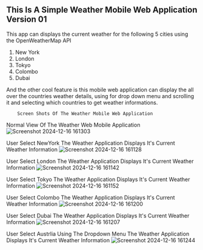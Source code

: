 ## This Is A Simple Weather Mobile Web Application Version 01

This app can displays the current weather for the following 5 cities using the OpenWeatherMap API
1) New York 
2) London 
3) Tokyo 
4) Colombo 
5) Dubai

And the other cool feature is this mobile web application can display the all over the countries weather details, using for drop down menu and scrolling it and selecting which countries to get weather informations.

        Screen Shots Of The Weather Mobile Web Application

Normal View Of The Weather Web Mobile Application
![Screenshot 2024-12-16 161303](https://github.com/user-attachments/assets/0ee42dc8-913c-4655-8706-279ff08fc82d)

User Select NewYork The Weather Application Displays It's Current Weather Information
![Screenshot 2024-12-16 161128](https://github.com/user-attachments/assets/52b3e5bb-f21f-4fc9-aa23-79a9aac32212)

User Select London The Weather Application Displays It's Current Weather Information
![Screenshot 2024-12-16 161142](https://github.com/user-attachments/assets/0bbf7935-4b79-499d-a1b8-12d86c20b8a9)

User Select Tokyo The Weather Application Displays It's Current Weather Information
![Screenshot 2024-12-16 161152](https://github.com/user-attachments/assets/a45ce8c4-0b4e-4a12-ae17-bac1a6af5912)

User Select Colombo The Weather Application Displays It's Current Weather Information
![Screenshot 2024-12-16 161200](https://github.com/user-attachments/assets/34c29fae-3aea-48ff-9bcc-7be674d432f5)

User Select Dubai The Weather Application Displays It's Current Weather Information
![Screenshot 2024-12-16 161207](https://github.com/user-attachments/assets/4f4e0241-f393-4b4b-96b6-9954b70d17bf)

User Select Austrlia Using The Dropdown Menu The Weather Application Displays It's Current Weather Information
![Screenshot 2024-12-16 161244](https://github.com/user-attachments/assets/945530b0-068d-4267-b9d8-6f0b857aff0c)
